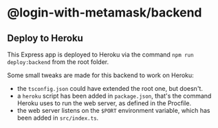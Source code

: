 # @login-with-metamask/backend

## Deploy to Heroku

This Express app is deployed to Heroku via the command `npm run deploy:backend` from the root folder.

Some small tweaks are made for this backend to work on Heroku:
- the `tsconfig.json` could have extended the root one, but doesn't.
- a `heroku` script has been added in `package.json`, that's the command Heroku uses to run the web server, as defined in the Procfile.
- the web server listens on the `$PORT` environment variable, which has been added in `src/index.ts`.
